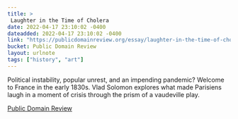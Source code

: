 ```yaml
---
title: > 
 Laughter in the Time of Cholera
date: 2022-04-17 23:10:02 -0400
dateadded: 2022-04-17 23:10:02 -0400
link: "https://publicdomainreview.org/essay/laughter-in-the-time-of-cholera"
bucket: Public Domain Review
layout: urlnote
tags: ["history", "art"]
--- 
```

Political instability, popular unrest, and an impending pandemic? Welcome to France in the early 1830s. Vlad Solomon explores what made Parisiens laugh in a moment of crisis through the prism of a vaudeville play.
 <!-- end excerpt --> 
<div class='bucket'><a class='internal-link' href='/buckets/public-domain-review'>Public Domain Review</a></div> 
